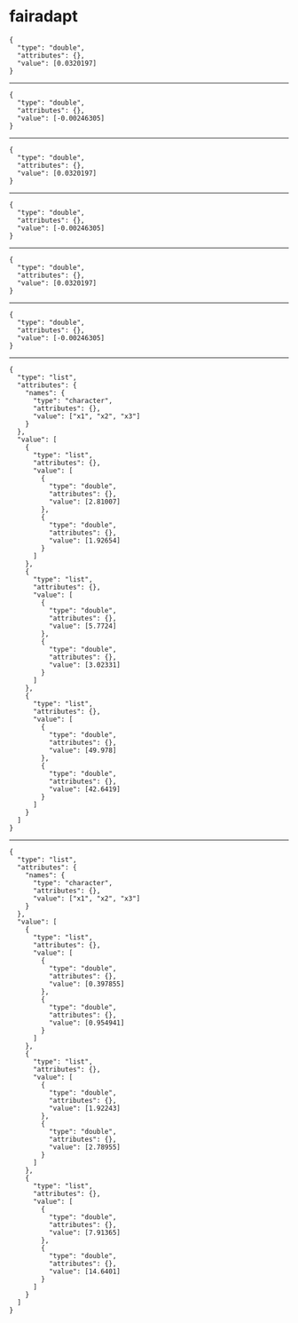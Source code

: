 # fairadapt

    {
      "type": "double",
      "attributes": {},
      "value": [0.0320197]
    }

---

    {
      "type": "double",
      "attributes": {},
      "value": [-0.00246305]
    }

---

    {
      "type": "double",
      "attributes": {},
      "value": [0.0320197]
    }

---

    {
      "type": "double",
      "attributes": {},
      "value": [-0.00246305]
    }

---

    {
      "type": "double",
      "attributes": {},
      "value": [0.0320197]
    }

---

    {
      "type": "double",
      "attributes": {},
      "value": [-0.00246305]
    }

---

    {
      "type": "list",
      "attributes": {
        "names": {
          "type": "character",
          "attributes": {},
          "value": ["x1", "x2", "x3"]
        }
      },
      "value": [
        {
          "type": "list",
          "attributes": {},
          "value": [
            {
              "type": "double",
              "attributes": {},
              "value": [2.81007]
            },
            {
              "type": "double",
              "attributes": {},
              "value": [1.92654]
            }
          ]
        },
        {
          "type": "list",
          "attributes": {},
          "value": [
            {
              "type": "double",
              "attributes": {},
              "value": [5.7724]
            },
            {
              "type": "double",
              "attributes": {},
              "value": [3.02331]
            }
          ]
        },
        {
          "type": "list",
          "attributes": {},
          "value": [
            {
              "type": "double",
              "attributes": {},
              "value": [49.978]
            },
            {
              "type": "double",
              "attributes": {},
              "value": [42.6419]
            }
          ]
        }
      ]
    }

---

    {
      "type": "list",
      "attributes": {
        "names": {
          "type": "character",
          "attributes": {},
          "value": ["x1", "x2", "x3"]
        }
      },
      "value": [
        {
          "type": "list",
          "attributes": {},
          "value": [
            {
              "type": "double",
              "attributes": {},
              "value": [0.397855]
            },
            {
              "type": "double",
              "attributes": {},
              "value": [0.954941]
            }
          ]
        },
        {
          "type": "list",
          "attributes": {},
          "value": [
            {
              "type": "double",
              "attributes": {},
              "value": [1.92243]
            },
            {
              "type": "double",
              "attributes": {},
              "value": [2.78955]
            }
          ]
        },
        {
          "type": "list",
          "attributes": {},
          "value": [
            {
              "type": "double",
              "attributes": {},
              "value": [7.91365]
            },
            {
              "type": "double",
              "attributes": {},
              "value": [14.6401]
            }
          ]
        }
      ]
    }

